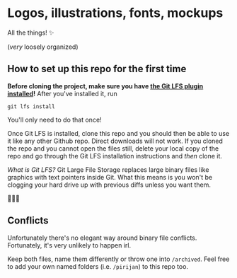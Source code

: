 # Logos, illustrations, fonts, mockups

All the things! ✨

(_very_ loosely organized)

## How to set up this repo for the first time

**Before cloning the project, make sure you have [the Git LFS plugin installed](https://git-lfs.github.com/)!** After you've installed it, run

`git lfs install`

You'll only need to do that once!

Once Git LFS is installed, clone this repo and you should then be able
to use it like any other Github repo. Direct downloads will not work. If you
cloned the repo and you cannot open the files still, delete your local copy
of the repo and go through the Git LFS installation instructions and *then*
clone it.

*What is Git LFS?* Git Large File Storage replaces large binary files
like graphics with text pointers inside Git. What this means is you
won't be clogging your hard drive up with previous diffs unless you want
them.

🍰🍰🍰

## Conflicts

Unfortunately there's no elegant way around binary file conflicts.
Fortunately, it's very unlikely to happen irl.

Keep both files, name them differently or throw one into `/archived`.
Feel free to add your own named folders (i.e. `/pirijan`) to this repo too.
